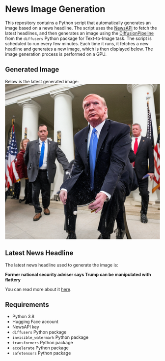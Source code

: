 # News Image Generation
This repository contains a Python script that automatically generates an image based on a news headline. The script uses the [NewsAPI](https://newsapi.org/) to fetch the latest headlines, and then generates an image using the [DiffusionPipeline](https://github.com/huggingface/diffusers) from the `diffusers` Python package for Text-to-Image task.
The script is scheduled to run every few minutes. Each time it runs, it fetches a new headline and generates a new image, which is then displayed below. The image generation process is performed on a GPU.

## Generated Image
Below is the latest generated image:
![Generated Image](image.png)

## Latest News Headline
The latest news headline used to generate the image is:

**Former national security adviser says Trump can be manipulated with flattery**

You can read more about it [here](https://news.google.com/rss/articles/CBMikgFBVV95cUxQN2JxdFRWT2ZVNlQwRkI3dXlNNmZLb2owd3FqT0RfaWE0d3dzTHJxQ0F4b2pETDNlUWROam1IVklIYXhMNVlmdnN4UUFNWEp5MXVycldoQ0w1azFFWFBBTmk1ZGxQSXdLSlFOMGg3cnpsYUw5ZUw0R2VRV2ZGcUVlb2l3RFpId3k4ajdMN1EzRDBBUQ?oc=5).

## Requirements
- Python 3.8
- Hugging Face account
- NewsAPI key
- `diffusers` Python package
- `invisible_watermark` Python package
- `transformers` Python package
- `accelerate` Python package
- `safetensors` Python package
